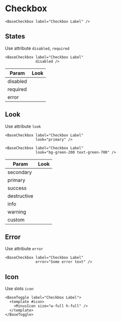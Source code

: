 # Checkbox

<div class="mt-4">
    <base-checkbox label="Checkbox Label" description="Checkbox description"></base-checkbox>
</div>

```vue
<BaseCheckbox label="Checkbox Label" />
```

<div class="h-12"></div>

## States

Use attribute `disabled`, `required`

```vue
<BaseCheckbox label="Checkbox Label"
              disabled />
```

| Param    | Look                                                                                  |
|----------|---------------------------------------------------------------------------------------|
| disabled | <base-checkbox class="w-40" disabled label="Checkbox Label"></base-checkbox>          |
| required | <base-checkbox class="w-40" required label="Checkbox Label"></base-checkbox>          |
| error    | <base-checkbox class="w-40" error="Some Text" label="Checkbox Label"></base-checkbox> |

<div class="h-12"></div>

## Look

Use attribute `look`

```vue
<BaseCheckbox label="Checkbox Label"
              look="primary" />

<BaseCheckbox label="Checkbox Label"
              look="bg-green-200 text-green-700" />
```

| Param       | Look                                                                                                   |
|-------------|--------------------------------------------------------------------------------------------------------|
| secondary   | <base-checkbox class="w-40" look="secondary" label="Checkbox Label"></base-checkbox>                   |
| primary     | <base-checkbox class="w-40" look="primary" label="Checkbox Label"></base-checkbox>                     |
| success     | <base-checkbox class="w-40" look="success" label="Checkbox Label"></base-checkbox>                     |
| destructive | <base-checkbox class="w-40" look="destructive" label="Checkbox Label"></base-checkbox>                 |
| info        | <base-checkbox class="w-40" look="info" label="Checkbox Label"></base-checkbox>                        |
| warning     | <base-checkbox class="w-40" look="warning" label="Checkbox Label"></base-checkbox>                     |
| custom      | <base-checkbox class="w-40" look="bg-green-200 text-green-700" label="Checkbox Label"></base-checkbox> |

<div class="h-12"></div>

## Error

Use attribute `error`

<div class="mt-4">
    <base-checkbox error="Some error text" label="Checkbox Label"></base-checkbox>
</div>

```vue
<BaseCheckbox label="Checkbox Label"
              error="Some error text" />
```

<div class="h-12"></div>

## Icon

Use slots `icon`

<div class="mt-4">
  <base-checkbox label="Checkbox Label">
    <template #icon>
      <minus-icon size="w-full h-full"></minus-icon>
    </template>
  </base-checkbox>
</div>

```vue
<BaseToggle label="Checkbox Label">
  <template #icon>
    <MinusIcon size="w-full h-full" />
  </template>
</BaseToggle>
```
<script>
import { MinusIcon } from '@scarlab/icons-vue/outline';

export default {
  components: { MinusIcon }
}
</script>
